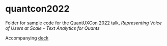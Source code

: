 # quantcon2022

Folder for sample code for the [QuantUXCon 2022](https://www.quantuxcon.org/) talk, *Representing Voice of Users at Scale - Text Analytics for Quants*

Accompanying [deck](https://docs.google.com/presentation/d/16kl5KvSnXA0ev8HBo_YHK6v73IJb21OWQ3LFUKBvPWs/edit?resourcekey=0-kf5nV8O94kTSgJYDrAga9A#slide=id.g132337e9b2e_0_0])

